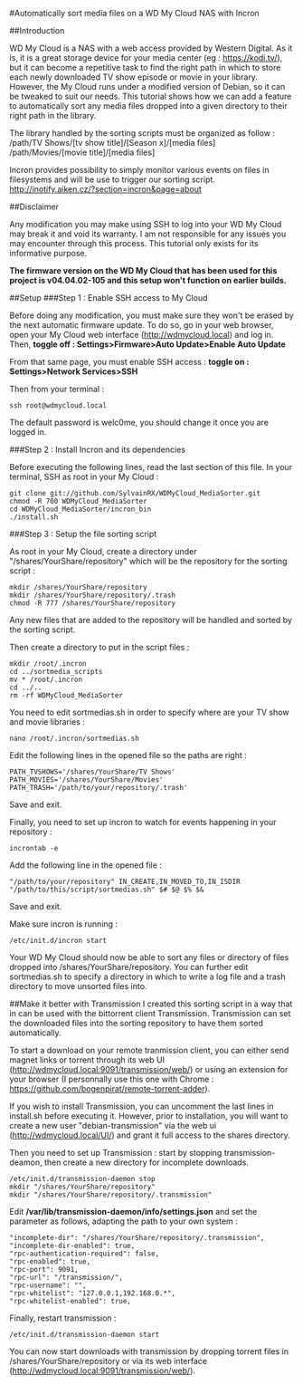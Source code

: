 #Automatically sort media files on a WD My Cloud NAS with Incron

##Introduction

WD My Cloud is a NAS with a web access provided by Western Digital. As it is, it is a great storage device for your media center (eg : https://kodi.tv/), but it can become a repetitive task to find the right path in which to store each newly downloaded TV show episode or movie in your library. However, the My Cloud runs under a modified version of Debian, so it can be tweaked to suit our needs. This tutorial shows how we can add a feature to automatically sort any media files dropped into a given directory to their right path in the library.

The library handled by the sorting scripts must be organized as follow :
/path/TV Shows/[tv show title]/[Season x]/[media files]
/path/Movies/[movie title]/[media files]

Incron provides possibility to simply monitor various events on files in filesystems and will be use to trigger our sorting script. http://inotify.aiken.cz/?section=incron&page=about

##Disclaimer

Any modification you may make using SSH to log into your WD My Cloud may break it and void its warranty. I am not responsible for any issues you may encounter through this process. This tutorial only exists for its informative purpose.

<b>The firmware version on the WD My Cloud that has been used for this project is v04.04.02-105 and this setup won't function on earlier builds.</b>


##Setup
###Step 1 : Enable SSH access to My Cloud

Before doing any modification, you must make sure they won't be erased by the next automatic firmware update. To do so, go in your web browser, open your My Cloud web interface (http://wdmycloud.local) and log in. Then, <b>toggle off : Settings>Firmware>Auto Update>Enable Auto Update </b>

From that same page, you must enable SSH access :
<b>toggle on : Settings>Network Services>SSH</b>

Then from your terminal :
```
ssh root@wdmycloud.local
```
The default password is welc0me, you should change it once you are logged in.


###Step 2 : Install Incron and its dependencies

Before executing the following lines, read the last section of this file. In your terminal, SSH as root in your My Cloud :
```
git clone git://github.com/SylvainRX/WDMyCloud_MediaSorter.git
chmod -R 700 WDMyCloud_MediaSorter
cd WDMyCloud_MediaSorter/incron_bin
./install.sh
```


###Step 3 : Setup the file sorting script

As root in your My Cloud, create a directory under "/shares/YourShare/repository" which will be the repository for the sorting script :
```
mkdir /shares/YourShare/repository
mkdir /shares/YourShare/repository/.trash
chmod -R 777 /shares/YourShare/repository
```
Any new files that are added to the repository will be handled and sorted by the sorting script.

Then create a directory to put in the script files :
```
mkdir /root/.incron
cd ../sortmedia_scripts
mv * /root/.incron
cd ../..
rm -rf WDMyCloud_MediaSorter
```


You need to edit sortmedias.sh in order to specify where are your TV show and movie libraries :
```
nano /root/.incron/sortmedias.sh
```
Edit the following lines in the opened file so the paths are right :
```
PATH_TVSHOWS='/shares/YourShare/TV Shows'
PATH_MOVIES='/shares/YourShare/Movies'
PATH_TRASH='/path/to/your/repository/.trash'
```
Save and exit.


Finally, you need to set up incron to watch for events happening in your repository :
```
incrontab -e
```
Add the following line in the opened file :
```
"/path/to/your/repository" IN_CREATE,IN_MOVED_TO,IN_ISDIR "/path/to/this/script/sortmedias.sh" $# $@ $% $&
```
Save and exit.


Make sure incron is running :
```
/etc/init.d/incron start
```

Your WD My Cloud should now be able to sort any files or directory of files dropped into /shares/YourShare/repository. You can further edit sortmedias.sh to specify a directory in which to write a log file and a trash directory to move unsorted files into.


##Make it better with Transmission
I created this sorting script in a way that in can be used with the bittorrent client Transmission. Transmission can set the downloaded files into the sorting repository to have them sorted automatically.

To start a download on your remote tranmission client, you can either send magnet links or torrent through its web UI (http://wdmycloud.local:9091/transmission/web/) or using an extension for your browser (I personnally use this one with Chrome : https://github.com/bogenpirat/remote-torrent-adder).

If you wish to install Transmission, you can uncomment the last lines in install.sh before executing it. However, prior to installation, you will want to create a new user "debian-transmission" via the web ui (http://wdmycloud.local/UI/) and grant it full access to the shares directory.

Then you need to set up Transmission : start by stopping transmission-deamon, then create a new directory for incomplete downloads.
```
/etc/init.d/transmission-daemon stop
mkdir "/shares/YourShare/repository"
mkdir "/shares/YourShare/repository/.transmission"
```
Edit <b>/var/lib/transmission-daemon/info/settings.json</b> and set the parameter as follows, adapting the path to your own system :
```
"incomplete-dir": "/shares/YourShare/repository/.transmission",
"incomplete-dir-enabled": true,
"rpc-authentication-required": false,
"rpc-enabled": true,
"rpc-port": 9091,
"rpc-url": "/transmission/",
"rpc-username": "",
"rpc-whitelist": "127.0.0.1,192.168.0.*",
"rpc-whitelist-enabled": true,
```
Finally, restart transmission :
```
/etc/init.d/transmission-daemon start
```
You can now start downloads with transmission by dropping torrent files in /shares/YourShare/repository or via its web interface (http://wdmycloud.local:9091/transmission/web/).
